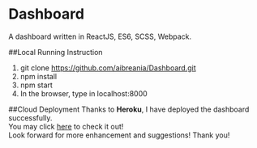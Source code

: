 # Dashboard
A dashboard written in ReactJS, ES6, SCSS, Webpack.

##Local Running Instruction
1. git clone https://github.com/aibreania/Dashboard.git
2. npm install
3. npm start
4. In the browser, type in localhost:8000

##Cloud Deployment
Thanks to **Heroku**, I have deployed the dashboard successfully.  
You may click [here](https://dpengdashboard.herokuapp.com/) to check it out!  
Look forward for more enhancement and suggestions! Thank you!
